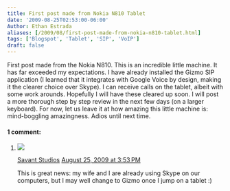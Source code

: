 ```yaml
---
title: First post made from Nokia N810 Tablet
date: '2009-08-25T02:53:00-06:00'
Author: Ethan Estrada
aliases: [/2009/08/first-post-made-from-nokia-n810-tablet.html]
tags: ['Blogspot', 'Tablet', 'SIP', 'VoIP']
draft: false
---
```


First post made from the Nokia N810.
This is an incredible little machine.
It has far exceeded my expectations.
I have already installed the Gizmo SIP application
(I learned that it integrates with Google Voice by design,
making it the clearer choice over Skype).
I can receive calls on the tablet,
albeit with some work arounds.
Hopefully I will have these cleared up soon.
I will post a more thorough step by step review in the next few days
(on a larger keyboard).
For now, let us leave it at how amazing this little machine is:
mind-boggling amazingness.
Adios until next time.

#### 1 comment:

1. ![](//resources.blogblog.com/img/blank.gif)

   [Savant Studios](//www.blogger.com/profile/00841811285895262263) [August 25, 2009 at 3:53 PM](https://rocketboytech.blogspot.com/2009/08/first-post-made-from-nokia-n810-tablet.html?showComment=1251237206476#c4110576679757343821)

   This is great news: my wife and I are already using Skype on our computers, but I may well change to Gizmo once I jump on a tablet :)
